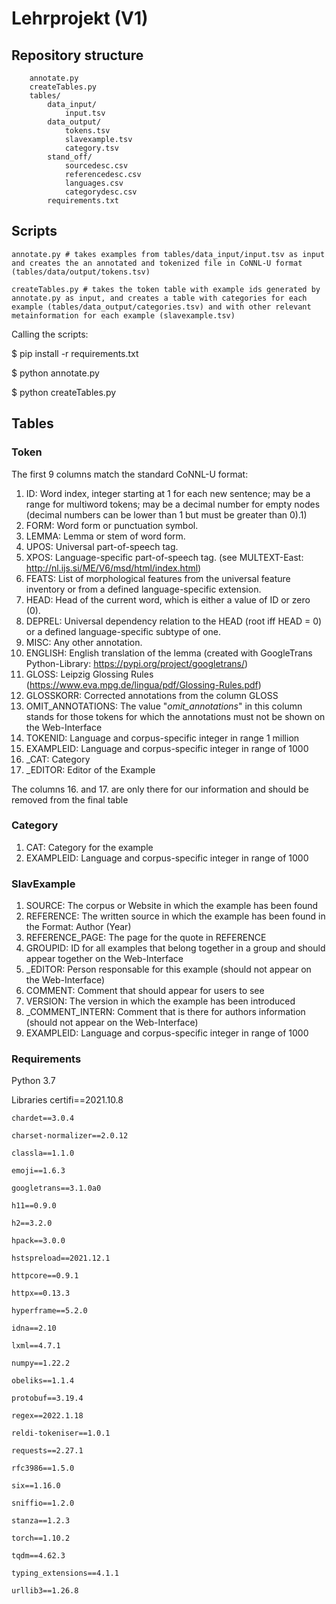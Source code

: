 # Lehrprojekt (V1)


## Repository structure
        annotate.py
		createTables.py
		tables/
			data_input/
				input.tsv
			data_output/
				tokens.tsv
				slavexample.tsv
				category.tsv
			stand_off/
				sourcedesc.csv
				referencedesc.csv
				languages.csv
				categorydesc.csv
			requirements.txt 

## Scripts
		
	annotate.py # takes examples from tables/data_input/input.tsv as input and creates the an annotated and tokenized file in CoNNL-U format (tables/data/output/tokens.tsv)

	createTables.py # takes the token table with example ids generated by annotate.py as input, and creates a table with categories for each example (tables/data_output/categories.tsv) and with other relevant metainformation for each example (slavexample.tsv)
		
Calling the scripts:

$ pip install -r requirements.txt 

$ python annotate.py

$ python createTables.py

## Tables
### Token
The first 9 columns match the standard CoNNL-U format:

1. ID: Word index, integer starting at 1 for each new sentence; may be a range for multiword tokens; may be a decimal number for empty nodes (decimal numbers can be lower than 1 but must be greater than 0).1)
2. FORM: Word form or punctuation symbol.
3. LEMMA: Lemma or stem of word form.
4. UPOS: Universal part-of-speech tag.
5. XPOS: Language-specific part-of-speech tag. (see MULTEXT-East: http://nl.ijs.si/ME/V6/msd/html/index.html)
6. FEATS: List of morphological features from the universal feature inventory or from a defined language-specific extension.
7. HEAD: Head of the current word, which is either a value of ID or zero (0).
8. DEPREL: Universal dependency relation to the HEAD (root iff HEAD = 0) or a defined language-specific subtype of one.
9. MISC: Any other annotation.
10. ENGLISH: English translation of the lemma (created with GoogleTrans Python-Library: https://pypi.org/project/googletrans/)
11. GLOSS: Leipzig Glossing Rules (https://www.eva.mpg.de/lingua/pdf/Glossing-Rules.pdf)
12. GLOSSKORR: Corrected annotations from the column GLOSS
13. OMIT_ANNOTATIONS: The value "_omit_annotations_" in this column stands for those tokens for which the annotations must not be shown on the Web-Interface
14. TOKENID: Language and corpus-specific integer in range 1 million
15. EXAMPLEID: Language and corpus-specific integer in range of 1000
16. _CAT: Category
17. _EDITOR: Editor of the Example

The columns 16. and 17. are only there for our information and should be removed from the final table

### Category
1. CAT: Category for the example
2. EXAMPLEID: Language and corpus-specific integer in range of 1000

### SlavExample
1. SOURCE: The corpus or Website in which the example has been found
2. REFERENCE: The written source in which the example has been found in the Format: Author (Year)
3. REFERENCE_PAGE: The page for the quote in REFERENCE
4. GROUPID: ID for all examples that  belong together in a group and should appear together on the Web-Interface
5. _EDITOR: Person responsable for this example (should not appear on the Web-Interface)
6. COMMENT: Comment that should appear for users to see
7. VERSION: The version in which the example has been introduced
8. _COMMENT_INTERN: Comment that is there for authors information (should not appear on the Web-Interface)
9. EXAMPLEID: Language and corpus-specific integer in range of 1000

### Requirements

Python 3.7

Libraries
	certifi==2021.10.8

	chardet==3.0.4

	charset-normalizer==2.0.12

	classla==1.1.0

	emoji==1.6.3

	googletrans==3.1.0a0

	h11==0.9.0

	h2==3.2.0

	hpack==3.0.0

	hstspreload==2021.12.1

	httpcore==0.9.1

	httpx==0.13.3

	hyperframe==5.2.0

	idna==2.10

	lxml==4.7.1

	numpy==1.22.2

	obeliks==1.1.4

	protobuf==3.19.4

	regex==2022.1.18

	reldi-tokeniser==1.0.1

	requests==2.27.1

	rfc3986==1.5.0

	six==1.16.0

	sniffio==1.2.0

	stanza==1.2.3

	torch==1.10.2

	tqdm==4.62.3

	typing_extensions==4.1.1

	urllib3==1.26.8
